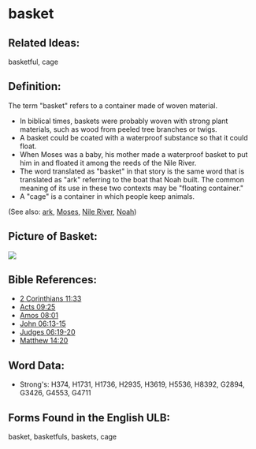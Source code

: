 # basket

## Related Ideas:

basketful, cage

## Definition:

The term "basket" refers to a container made of woven material.

* In biblical times, baskets were probably woven with strong plant materials, such as wood from peeled tree branches or twigs.
* A basket could be coated with a waterproof substance so that it could float.
* When Moses was a baby, his mother made a waterproof basket to put him in and floated it among the reeds of the Nile River.
* The word translated as "basket" in that story is the same word that is translated as "ark" referring to the boat that Noah built. The common meaning of its use in these two contexts may be "floating container."
* A "cage" is a container in which people keep animals.

(See also: [ark](../kt/ark.md), [Moses](../names/moses.md), [Nile River](../names/nileriver.md), [Noah](../names/noah.md))

## Picture of Basket:

<a href="https://content.bibletranslationtools.org/WycliffeAssociates/en_tw/raw/branch/master/PNGs/b/Basket.png"><img src="https://content.bibletranslationtools.org/WycliffeAssociates/en_tw/raw/branch/master/PNGs/b/Basket.png" ></a>

## Bible References:

* [2 Corinthians 11:33](rc://en/tn/help/2co/11/33)
* [Acts 09:25](rc://en/tn/help/act/09/25)
* [Amos 08:01](rc://en/tn/help/amo/08/01)
* [John 06:13-15](rc://en/tn/help/jhn/06/13)
* [Judges 06:19-20](rc://en/tn/help/jdg/06/19)
* [Matthew 14:20](rc://en/tn/help/mat/14/20)

## Word Data:

* Strong's: H374, H1731, H1736, H2935, H3619, H5536, H8392, G2894, G3426, G4553, G4711

## Forms Found in the English ULB:

basket, basketfuls, baskets, cage
